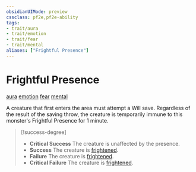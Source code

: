 ```yaml
---
obsidianUIMode: preview
cssclass: pf2e,pf2e-ability
tags:
- trait/aura
- trait/emotion
- trait/fear
- trait/mental
aliases: ["Frightful Presence"]
---
```

# Frightful Presence
[aura](rules/traits/aura.md "Aura Combat Trait")  [emotion](rules/traits/emotion.md "Emotion Effect Trait")  [fear](rules/traits/fear.md "Fear Effect Trait")  [mental](rules/traits/mental.md "Mental Effect Trait")  


A creature that first enters the area must attempt a Will save. Regardless of the result of the saving throw, the creature is temporarily immune to this monster's Frightful Presence for 1 minute.

> [!success-degree] 
> - **Critical Success** The creature is unaffected by the presence.
> - **Success** The creature is [frightened](rules/conditions.md#Frightened).
> - **Failure** The creature is [frightened](rules/conditions.md#Frightened).
> - **Critical Failure** The creature is [frightened](rules/conditions.md#Frightened).